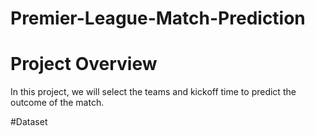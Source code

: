 # Premier-League-Match-Prediction

# Project Overview
In this project, we will select the teams and kickoff time to predict the outcome of the match.

#Dataset
